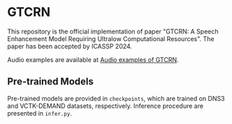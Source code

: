 # GTCRN
This repository is the official implementation of paper "GTCRN: A Speech Enhancement Model Requiring Ultralow Computational Resources". 
The paper has been accepted by ICASSP 2024.

Audio examples are available at [Audio examples of GTCRN](https://o129y4mlmb.feishu.cn/docx/MQKZdsk6doJ44xx52rzcprz8nqt?edition_id=DjYg1m).

## Pre-trained Models
Pre-trained models are provided in `checkpoints`, which are trained on DNS3 and VCTK-DEMAND datasets, respectively.
Inference procedure are presented in `infer.py`.
